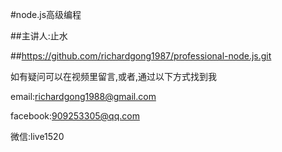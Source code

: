 #node.js高级编程

##主讲人:止水

##https://github.com/richardgong1987/professional-node.js.git

如有疑问可以在视频里留言,或者,通过以下方式找到我

email:richardgong1988@gmail.com

facebook:909253305@qq.com

微信:live1520
